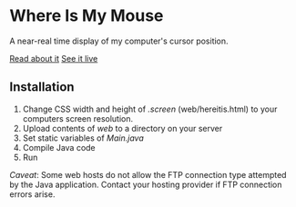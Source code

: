 # Where Is My Mouse
A near-real time display of my computer's cursor position.

[Read about it](http://inic.io/where-is-my-mouse)
[See it live](http://connorcrawford.com/whereismymouse/hereitis.html)

## Installation
1. Change CSS width and height of *.screen* (web/hereitis.html) to your
computers screen resolution.
2. Upload contents of *web* to a directory on your server
3. Set static variables of *Main.java*
4. Compile Java code
5. Run

*Caveat*: Some web hosts do not allow the FTP connection type attempted by
the Java application. Contact your hosting provider if FTP connection errors
arise.